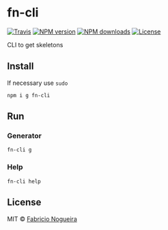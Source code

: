 # fn-cli

[![Travis](https://img.shields.io/travis/fn-cli/fn-cli.svg?style=flat-square)](https://travis-ci.org/nogsantos/fn-cli)
[![NPM version](https://img.shields.io/keleton-npm-angular/v/fn-cli.svg?style=flat-square)](https://npmjs.org/package/skeleton-npm-angular-pkg)
[![NPM downloads](https://img.shields.io/npm/dm/fn-cli.svg?style=flat-square)](https://www.npmjs.com/package/fn-cli)
[![License](https://img.shields.io/github/license/mashape/apistatus.svg?style=flat-square)](https://opensource.org/licenses/MIT)

CLI to get skeletons

## Install

If necessary use ```sudo```

```shell
npm i g fn-cli
```

## Run

### Generator

```shell
fn-cli g
```

### Help

```shell
fn-cli help
```

## License

MIT © [Fabricio Nogueira](http://fabricionogueira.me)
